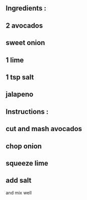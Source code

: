 Ingredients
:
- 
2 
avocados
- 
sweet onion
-
1 
lime
- 
1 
tsp 
salt
-
jalapeno 
-

Instructions
:
- 
cut 
and 
mash 
avocados
- 
chop 
onion
- 
squeeze 
lime
- 
add 
salt
- 
and 
mix 
well
